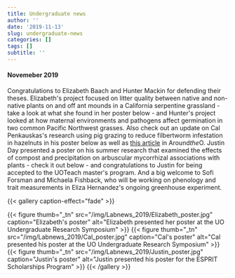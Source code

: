 ```yaml
---
title: Undergraduate news
author: ''
date: '2019-11-13'
slug: undergraduate-news
categories: []
tags: []
subtitle: ''
---
```

#### Novemeber 2019

Congratulations to Elizabeth Baach and Hunter Mackin for defending their theses. Elizabeth's project focused on litter quality between native and non-native plants on and off ant mounds in a California serpentine grassland - take a look at what she found in her poster below - and Hunter's project looked at how maternal environments and pathogens affect germination in two common Pacific Northwest grasses. Also check out an update on Cal Penkauskas's research using pig grazing to reduce filbertworm infestation in hazelnuts in his poster below as well as [this article](https://around.uoregon.edu/content/biology-major-recruits-hogs-help-hazelnuts) in Around*the*O. Justin Day presented a poster on his summer research that examined the effects of compost and precipitation on arbuscular mycorrhizal associations with plants - check it out below - and congratulations to Justin for being accepted to the UOTeach master's program. And a big welcome to Sofi Forsman and Michaela Fishback, who will be working on phenology and trait measurements in Eliza Hernandez's ongoing greenhouse experiment.  

{{< gallery caption-effect="fade" >}}

  {{< figure thumb="_tn" src="/img/Labnews_2019/Elizabeth_poster.jpg" caption="Elizabeth's poster" alt="Elizabeth presented her poster at the UO Undergraduate Research Symposium" >}}
  {{< figure thumb="_tn" src="/img/Labnews_2019/Cal_poster.jpg" caption="Cal's poster" alt="Cal presented his poster at the UO Undergraduate Research Symposium" >}}
    {{< figure thumb="_tn" src="/img/Labnews_2019/Justin_poster.jpg" caption="Justin's poster" alt="Justin presented his poster for the ESPRIT Scholarships Program" >}}
{{< /gallery >}}

<!--more-->

